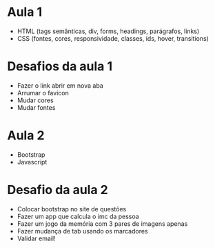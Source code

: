 # Aula 1

- HTML (tags semânticas, div, forms, headings, parágrafos, links)
- CSS (fontes, cores, responsividade, classes, ids, hover, transitions)

# Desafios da aula 1

- Fazer o link abrir em nova aba
- Arrumar o favicon
- Mudar cores
- Mudar fontes

# Aula 2

- Bootstrap
- Javascript

# Desafio da aula 2

- Colocar bootstrap no site de questões
- Fazer um app que calcula o imc da pessoa
- Fazer um jogo da memória com 3 pares de imagens apenas
- Fazer mudança de tab usando os marcadores
- Validar email!